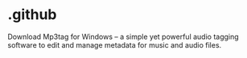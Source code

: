 # .github
Download Mp3tag for Windows – a simple yet powerful audio tagging software to edit and manage metadata for music and audio files.
